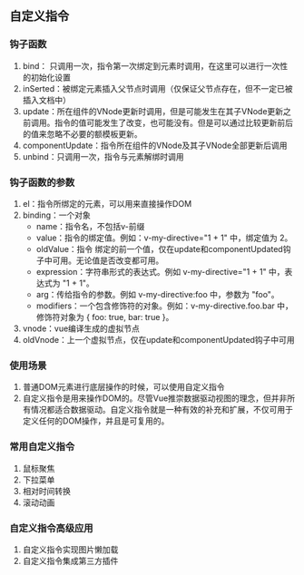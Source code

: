 ## 自定义指令
### 钩子函数
1. bind： 只调用一次，指令第一次绑定到元素时调用，在这里可以进行一次性的初始化设置
2. inSerted：被绑定元素插入父节点时调用（仅保证父节点存在，但不一定已被插入文档中）
3. update：所在组件的VNode更新时调用，但是可能发生在其子VNode更新之前调用。指令的值可能发生了改变，也可能没有。但是可以通过比较更新前后的值来忽略不必要的额模板更新。
4. componentUpdate：指令所在组件的VNode及其子VNode全部更新后调用
5. unbind：只调用一次，指令与元素解绑时调用
### 钩子函数的参数
1. el：指令所绑定的元素，可以用来直接操作DOM
2. binding：一个对象
   * name：指令名，不包括v-前缀
   * value：指令的绑定值。例如：v-my-directive="1 + 1" 中，绑定值为 2。
   * oldValue：指令 绑定的前一个值，仅在update和componentUpdated钩子中可用。无论值是否改变都可用。
   * expression：字符串形式的表达式。例如 v-my-directive="1 + 1" 中，表达式为 "1 + 1"。
   * arg：传给指令的参数。例如 v-my-directive:foo 中，参数为 "foo"。
   * modifiers：一个包含修饰符的对象。例如：v-my-directive.foo.bar 中，修饰符对象为 { foo: true, bar: true }。
3. vnode：vue编译生成的虚拟节点
4. oldVnode：上一个虚拟节点，仅在update和componentUpdated钩子中可用

### 使用场景
1. 普通DOM元素进行底层操作的时候，可以使用自定义指令
2. 自定义指令是用来操作DOM的。尽管Vue推崇数据驱动视图的理念，但并非所有情况都适合数据驱动。自定义指令就是一种有效的补充和扩展，不仅可用于定义任何的DOM操作，并且是可复用的。
### 常用自定义指令
1. 鼠标聚焦
2. 下拉菜单
3. 相对时间转换
4. 滚动动画

### 自定义指令高级应用
1. 自定义指令实现图片懒加载
2. 自定义指令集成第三方插件
   
